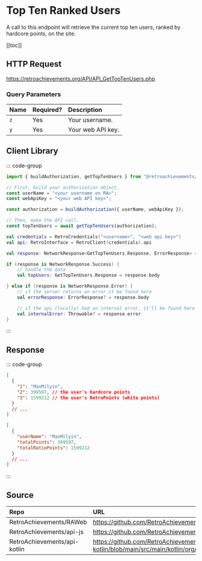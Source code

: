 <script setup>
import SampleRequest from '../components/SampleRequest.vue';
</script>

# Top Ten Ranked Users

A call to this endpoint will retrieve the current top ten users, ranked by hardcore points, on the site.

[[toc]]

## HTTP Request

<SampleRequest httpVerb="GET">https://retroachievements.org/API/API_GetTopTenUsers.php</SampleRequest>

### Query Parameters

| Name | Required? | Description       |
| :--- | :-------- | :---------------- |
| `z`  | Yes       | Your username.    |
| `y`  | Yes       | Your web API key. |

## Client Library

::: code-group

```ts [NodeJS]
import { buildAuthorization, getTopTenUsers } from "@retroachievements/api";

// First, build your authorization object.
const userName = "<your username on RA>";
const webApiKey = "<your web API key>";

const authorization = buildAuthorization({ userName, webApiKey });

// Then, make the API call.
const topTenUsers = await getTopTenUsers(authorization);
```

```kotlin [Kotlin]
val credentials = RetroCredentials("<username>", "<web api key>")
val api: RetroInterface = RetroClient(credentials).api

val response: NetworkResponse<GetTopTenUsers.Response, ErrorResponse> = api.getTopTenUsers()

if (response is NetworkResponse.Success) {
    // handle the data
    val topUsers: GetTopTenUsers.Response = response.body

} else if (response is NetworkResponse.Error) {
    // if the server returns an error it be found here
    val errorResponse: ErrorResponse? = response.body

    // if the api (locally) had an internal error, it'll be found here
    val internalError: Throwable? = response.error
}
```

:::

## Response

::: code-group

```json [HTTP Response]
[
  {
    "1": "MaxMilyin",
    "2": 399597, // the user's hardcore points
    "3": 1599212 // the user's RetroPoints (white points)
  }
  // ...
]
```

```json [NodeJS]
[
  {
    "userName": "MaxMilyin",
    "totalPoints": 399597,
    "totalRatioPoints": 1599212
  }
  // ...
]
```

:::

## Source

| Repo                         | URL                                                                                                                  |
| :--------------------------- | :------------------------------------------------------------------------------------------------------------------- |
| RetroAchievements/RAWeb      | https://github.com/RetroAchievements/RAWeb/blob/master/public/API/API_GetTopTenUsers.php                             |
| RetroAchievements/api-js     | https://github.com/RetroAchievements/api-js/blob/main/src/feed/getTopTenUsers.ts                                     |
| RetroAchievements/api-kotlin | https://github.com/RetroAchievements/api-kotlin/blob/main/src/main/kotlin/org/retroachivements/api/RetroInterface.kt |
